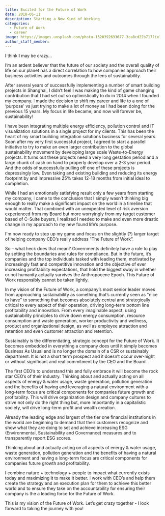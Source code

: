 ```yaml
---
title: Excited for the Future of Work
date: 2018-06-11
description: Starting a New Kind of Working
categories:
  - Future of Work
  - career
image: https://images.unsplash.com/photo-1520392693677-3ca8cd22b717?ixlib=rb-0.3.5&ixid=eyJhcHBfaWQiOjEyMDd9&s=0a3db841f468e2dbb98421fedcc55904&auto=format&fit=crop&w=2550&q=80
author_staff_member:
---
```


I think I may be crazy…

I’m an ardent believer that the future of our society and the overall quality of life on our planet has a direct correlation to how companies approach their business activities and outcomes through the lens of sustainability.  

After several years of successfully implementing a number of smart building projects in Shanghai, I didn’t feel I was making the kind of game changing contribution that I had set out so optimistically to do in 2014 when I founded my company. I made the decision to shift my career and life to a one of ‘purpose' vs just trying to make a lot of money as I had been doing for the previous 15 years.  My focus in life became, and now will forever be, sustainability!

I have been integrating multiple energy efficiency, pollution control and IT visualization solutions in a single project for my clients.  This has been the heart of my smart building integration solutions business for several years.  Soon after my very first successful project, I agreed to start a parallel initiative to try to make an even larger contribution to the global sustainability movement by developing large scale Waste-to-Energy projects.  It turns out these projects need a very long gestation period and a large chunk of cash on hand to properly develop over a 2-3 year period. And the odds of successfully pulling off one of these projects is depressingly low.  Even taking and existing building and reducing its energy footprint by and impressive 25% takes 12-18 months from initial ideal to completion.

While I had an emotionally satisfying result only a few years from starting my company, I came to the conclusion that I simply wasn’t thinking big enough to really make a significant impact on the world in a timeline that would matter.  That combined with an unexpected level of risk aversion experienced from my Board but more worryingly from my target customer based of C–Suite buyers, I realized I needed to make and even more drastic change in my approach to my new found life’s purpose.  

I'm now ready to step up my game and focus on the slightly (?) larger target of helping company CEO’s really address "The Future of Work”.

So – what heck does that mean?   Governments definitely have a role to play by setting the boundaries and rules for compliance.  But in the future, it’s companies and the top individuals tasked with leading them, motivated by increasingly fast and competitive innovation and the objective of ever increasing profitability expectations, that hold the biggest sway in whether or not humanity actually survives the Anthropocene Epoch.    This Future of Work responsibly cannot be taken lightly.

In my vision of the Future of Work, a company’s most senior leader moves from approaching sustainability as something that’s currently seen as "nice to have" to something that becomes absolutely central and strategically critical to every aspect of their operation, driving long-term bottom line profitability and innovation.  From every imaginable aspect, using sustainability principles to drive down energy consumption, resource consumption and waste generation, worker productivity and wellness, product and organizational design, as well as employee attraction and retention and even customer attraction and retention.

Sustainably is the differentiating, strategic concept for the Future of Work. It becomes embedded in everything a company does until it simply becomes Business As Usual and is no longer the domain of a CSR or sustainably department.  It is not a short term prospect and it doesn’t occur over-night or without significant and real commitment by the CEO and the Board.

The first CEO’s to understand this and fully embrace it will become the rock star CEO’s of their industry. Thinking about and actually acting on all aspects of energy & water usage, waste generation, pollution generation and the benefits of having and leveraging a natural environment with a long-term focus are critical components for companies future growth and profitability.  This will drive organization design and company cultures to strive not only do the right thing but, more importantly in a capitalistic society, will drive long-term profit and wealth creation.

Already the leading edge and largest of the tier one financial institutions in the world are beginning to demand that their customers recognize and show what they are doing to set and achieve increasing ESG (Environmental, Sustainability and Governance) measures and to transparently report ESG scores.

Thinking about and actually acting on all aspects of energy & water usage, waste generation, pollution generation and the benefits of having a natural environment and having a long-term focus are critical components for companies future growth and profitability.  

I combine nature + technology + people to impact what currently exists today and maximizing it to make it better.  I work with CEO’s and help them create the strategy and an execution plan for them to achieve this better world and to ensure they take on the accountability for ensuring their company is the a leading force for the Future of Work.


This is my vision of the Future of Work.  Let’s get crazy together - I look forward to taking the journey with you!
